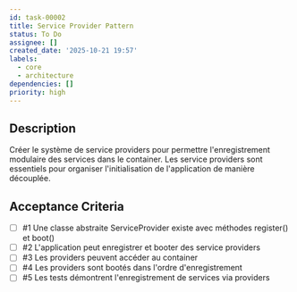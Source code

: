 ```yaml
---
id: task-00002
title: Service Provider Pattern
status: To Do
assignee: []
created_date: '2025-10-21 19:57'
labels:
  - core
  - architecture
dependencies: []
priority: high
---
```


## Description

<!-- SECTION:DESCRIPTION:BEGIN -->
Créer le système de service providers pour permettre l'enregistrement modulaire des services dans le container. Les service providers sont essentiels pour organiser l'initialisation de l'application de manière découplée.
<!-- SECTION:DESCRIPTION:END -->

## Acceptance Criteria
<!-- AC:BEGIN -->
- [ ] #1 Une classe abstraite ServiceProvider existe avec méthodes register() et boot()
- [ ] #2 L'application peut enregistrer et booter des service providers
- [ ] #3 Les providers peuvent accéder au container
- [ ] #4 Les providers sont bootés dans l'ordre d'enregistrement
- [ ] #5 Les tests démontrent l'enregistrement de services via providers
<!-- AC:END -->
